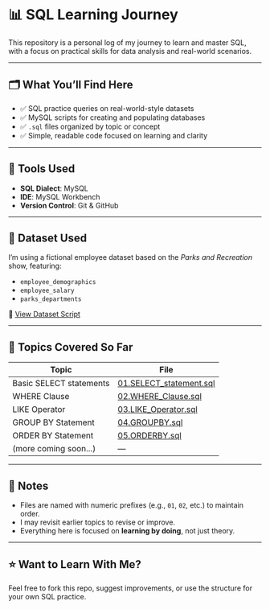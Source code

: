 # 📊 SQL Learning Journey

This repository is a personal log of my journey to learn and master SQL, with a focus on practical skills for data analysis and real-world scenarios.

---

## 🗂️ What You’ll Find Here

- ✅ SQL practice queries on real-world-style datasets
- ✅ MySQL scripts for creating and populating databases
- ✅ `.sql` files organized by topic or concept
- ✅ Simple, readable code focused on learning and clarity

---

## 🧰 Tools Used

- **SQL Dialect**: MySQL
- **IDE**: MySQL Workbench
- **Version Control**: Git & GitHub

---

## 🧪 Dataset Used

I’m using a fictional employee dataset based on the _Parks and Recreation_ show, featuring:

- `employee_demographics`
- `employee_salary`
- `parks_departments`

🔗 [View Dataset Script](00.Parks_and_Rec_Create_DB.sql)

---

## 📂 Topics Covered So Far

| Topic                   | File                                               |
| ----------------------- | -------------------------------------------------- |
| Basic SELECT statements | [01.SELECT_statement.sql](01.SELECT_statement.sql) |
| WHERE Clause            | [02.WHERE_Clause.sql ](02.WHERE_Clause.sql)        |
| LIKE Operator           | [03.LIKE_Operator.sql](03.LIKE_Operator.sql)       |
| GROUP BY Statement      | [04.GROUPBY.sql](04.GROUPBY.sql)                   |
| ORDER BY Statement      | [05.ORDERBY.sql](04.ORDERBY.sql)                   |
| (more coming soon...)   | —                                                  |

---

## 📌 Notes

- Files are named with numeric prefixes (e.g., `01`, `02`, etc.) to maintain order.
- I may revisit earlier topics to revise or improve.
- Everything here is focused on **learning by doing**, not just theory.

---

## ⭐️ Want to Learn With Me?

Feel free to fork this repo, suggest improvements, or use the structure for your own SQL practice.
